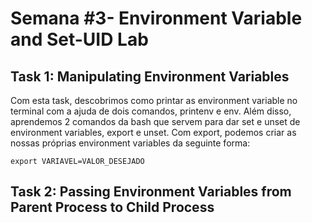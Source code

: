 # Semana  #3- Environment Variable and Set-UID Lab


## Task 1: Manipulating Environment Variables


Com esta task, descobrimos como printar as environment variable no terminal com a ajuda de dois comandos, printenv e env.
Além disso, aprendemos 2 comandos da bash que servem para dar set e unset de environment variables, export e unset. Com export, podemos criar as nossas próprias environment variables da seguinte forma:

```
export VARIAVEL=VALOR_DESEJADO
``` 

## Task 2: Passing Environment Variables from Parent Process to Child Process
